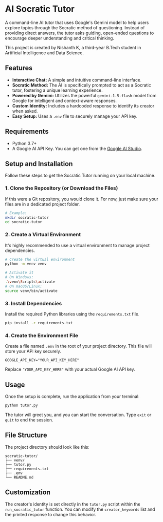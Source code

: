 # AI Socratic Tutor

A command-line AI tutor that uses Google's Gemini model to help users explore topics through the Socratic method of questioning. Instead of providing direct answers, the tutor asks guiding, open-ended questions to encourage deeper understanding and critical thinking.

This project is created by Nishanth K, a third-year B.Tech student in Artificial Intelligence and Data Science.

## Features

-   **Interactive Chat:** A simple and intuitive command-line interface.
-   **Socratic Method:** The AI is specifically prompted to act as a Socratic tutor, fostering a unique learning experience.
-   **Powered by Gemini:** Utilizes the powerful `gemini-1.5-flash` model from Google for intelligent and context-aware responses.
-   **Custom Identity:** Includes a hardcoded response to identify its creator when asked.
-   **Easy Setup:** Uses a `.env` file to securely manage your API key.

## Requirements

-   Python 3.7+
-   A Google AI API Key. You can get one from the [Google AI Studio](https://aistudio.google.com/app/apikey).

## Setup and Installation

Follow these steps to get the Socratic Tutor running on your local machine.

### 1. Clone the Repository (or Download the Files)
If this were a Git repository, you would clone it. For now, just make sure your files are in a dedicated project folder.
```bash
# Example:
mkdir socratic-tutor
cd socratic-tutor
```

### 2. Create a Virtual Environment
It's highly recommended to use a virtual environment to manage project dependencies.

```bash
# Create the virtual environment
python -m venv venv

# Activate it
# On Windows:
.\venv\Scripts\activate
# On macOS/Linux:
source venv/bin/activate
```

### 3. Install Dependencies
Install the required Python libraries using the `requirements.txt` file.

```bash
pip install -r requirements.txt
```

### 4. Create the Environment File
Create a file named `.env` in the root of your project directory. This file will store your API key securely.

```
GOOGLE_API_KEY="YOUR_API_KEY_HERE"
```
Replace `"YOUR_API_KEY_HERE"` with your actual Google AI API key.

## Usage

Once the setup is complete, run the application from your terminal:

```bash
python tutor.py
```

The tutor will greet you, and you can start the conversation. Type `exit` or `quit` to end the session.

## File Structure

The project directory should look like this:

```
socratic-tutor/
├── venv/
├── tutor.py
├── requirements.txt
├── .env
└── README.md
```

## Customization

The creator's identity is set directly in the `tutor.py` script within the `run_socratic_tutor` function. You can modify the `creator_keywords` list and the printed response to change this behavior.